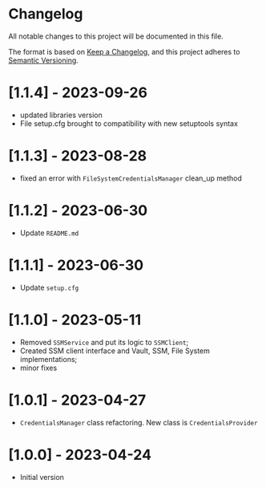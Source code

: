 # Changelog
All notable changes to this project will be documented in this file.

The format is based on [Keep a Changelog](https://keepachangelog.com/en/1.0.0/),
and this project adheres to [Semantic Versioning](https://semver.org/spec/v2.0.0.html).

# [1.1.4] - 2023-09-26
* updated libraries version
* File setup.cfg brought to compatibility with new setuptools syntax

# [1.1.3] - 2023-08-28
* fixed an error with `FileSystemCredentialsManager` clean_up method

# [1.1.2] - 2023-06-30
* Update `README.md`

# [1.1.1] - 2023-06-30
* Update `setup.cfg`

# [1.1.0] - 2023-05-11
* Removed `SSMService` and put its logic to `SSMClient`;
* Created SSM client interface and Vault, SSM, File System implementations;
* minor fixes

# [1.0.1] - 2023-04-27
* `CredentialsManager` class refactoring. New class is `CredentialsProvider`

# [1.0.0] - 2023-04-24
* Initial version